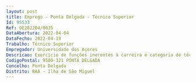 ```yaml
--- 
layout: post
title: Emprego - Ponta Delgada - Técnico Superior
Id: 95533
Ref: OE202204/0035
DataAbertura: 2022-04-04
DataFecho: 2022-04-19
Trabalho: Técnico Superior
Empregador: Universidade dos Açores
Descricao: Exercício de funções inerentes à carreira e categoria de técnico superior, no Gabinete de Apoio ao Aluno, Setor do Alojamento, com o grau de complexidade 3.
CodigoPostal: 9500-321 PONTA DELGADA
Concelho: Ponta Delgada
Distrito: RAA - Ilha de São Miguel
--- 
```

